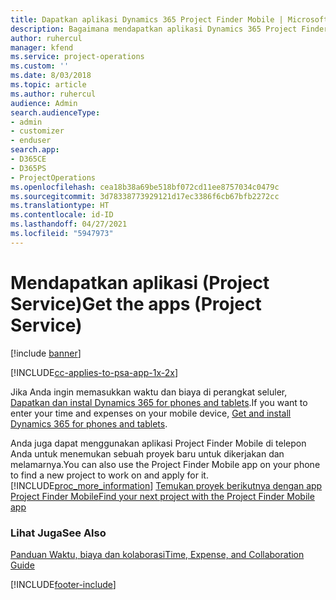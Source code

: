 ```yaml
---
title: Dapatkan aplikasi Dynamics 365 Project Finder Mobile | MicrosoftDocs
description: Bagaimana mendapatkan aplikasi Dynamics 365 Project Finder Mobile
author: ruhercul
manager: kfend
ms.service: project-operations
ms.custom: ''
ms.date: 8/03/2018
ms.topic: article
ms.author: ruhercul
audience: Admin
search.audienceType:
- admin
- customizer
- enduser
search.app:
- D365CE
- D365PS
- ProjectOperations
ms.openlocfilehash: cea18b38a69be518bf072cd11ee8757034c0479c
ms.sourcegitcommit: 3d78338773929121d17ec3386f6cb67bfb2272cc
ms.translationtype: HT
ms.contentlocale: id-ID
ms.lasthandoff: 04/27/2021
ms.locfileid: "5947973"
---
```

# <a name="get-the-apps-project-service"></a><span data-ttu-id="8df9c-103">Mendapatkan aplikasi (Project Service)</span><span class="sxs-lookup"><span data-stu-id="8df9c-103">Get the apps (Project Service)</span></span>

[!include [banner](../includes/psa-now-project-operations.md)]

[!INCLUDE[cc-applies-to-psa-app-1x-2x](../includes/cc-applies-to-psa-app-1x-2x.md)]

<span data-ttu-id="8df9c-104">Jika Anda ingin memasukkan waktu dan biaya di perangkat seluler, [Dapatkan dan instal Dynamics 365 for phones and tablets](/dynamics365/mobile-app/dynamics-365-phones-tablets-users-guide).</span><span class="sxs-lookup"><span data-stu-id="8df9c-104">If you want to enter your time and expenses on your mobile device, [Get and install Dynamics 365 for phones and tablets](/dynamics365/mobile-app/dynamics-365-phones-tablets-users-guide).</span></span>  
  
 <span data-ttu-id="8df9c-105">Anda juga dapat menggunakan aplikasi Project Finder Mobile di telepon Anda untuk menemukan sebuah proyek baru untuk dikerjakan dan melamarnya.</span><span class="sxs-lookup"><span data-stu-id="8df9c-105">You can also use the Project Finder Mobile app on your phone to find a new project to work on and apply for it.</span></span> [!INCLUDE[proc_more_information](../includes/proc-more-information.md)] <span data-ttu-id="8df9c-106">[Temukan proyek berikutnya dengan app Project Finder Mobile](../psa/find-next-project-finder-mobile-app.md)</span><span class="sxs-lookup"><span data-stu-id="8df9c-106">[Find your next project with the Project Finder Mobile app](../psa/find-next-project-finder-mobile-app.md)</span></span> 
  
### <a name="see-also"></a><span data-ttu-id="8df9c-107">Lihat Juga</span><span class="sxs-lookup"><span data-stu-id="8df9c-107">See Also</span></span>  
 [<span data-ttu-id="8df9c-108">Panduan Waktu, biaya dan kolaborasi</span><span class="sxs-lookup"><span data-stu-id="8df9c-108">Time, Expense, and Collaboration Guide</span></span>](../psa/time-expense-collaboration-guide.md)


[!INCLUDE[footer-include](../includes/footer-banner.md)]